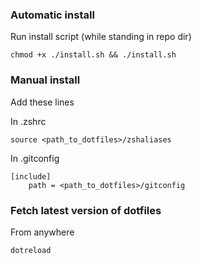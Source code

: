 ### Automatic install

Run install script (while standing in repo dir)

```
chmod +x ./install.sh && ./install.sh
```

### Manual install

Add these lines

In .zshrc
```
source <path_to_dotfiles>/zshaliases
```

In .gitconfig
```
[include]
	path = <path_to_dotfiles>/gitconfig
```

### Fetch latest version of dotfiles

From anywhere

```
dotreload
```
